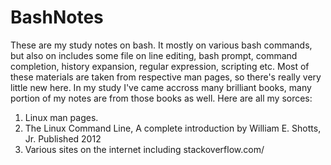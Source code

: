 # BashNotes
These are my study notes on bash. It mostly on various bash commands, but also on includes some file on line editing, bash prompt, command completion, history expansion, regular expression, scripting etc. Most of these materials are taken from respective man pages, so there's really very little new here. In my study I've came accross many brilliant books, many portion of my notes are from those books as well. Here are all my sorces:

  1. Linux man pages.
  2. The Linux Command Line, A complete introduction by William E. Shotts, Jr. Published 2012
  3. Various sites on the internet including stackoverflow.com/
